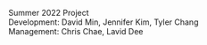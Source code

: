 Summer 2022 Project <br  />
Development: David Min, Jennifer Kim, Tyler Chang <br />
Management: Chris Chae, Lavid Dee
